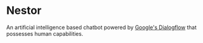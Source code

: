 # Nestor

An artificial intelligence based chatbot powered by [Google's Dialogflow](https://cloud.google.com/dialogflow/) that possesses human capabilities. 